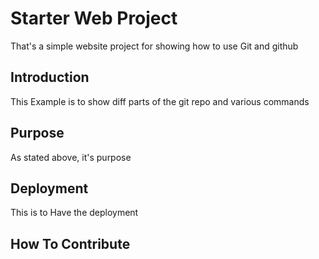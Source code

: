 # Starter Web Project

That's a simple website project for showing how to use Git and github

## Introduction

This Example is to show diff parts of the git repo and various commands

## Purpose

As stated above, it's purpose

## Deployment

This is to Have the deployment

## How To Contribute